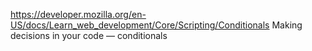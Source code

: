 https://developer.mozilla.org/en-US/docs/Learn_web_development/Core/Scripting/Conditionals
Making decisions in your code — conditionals